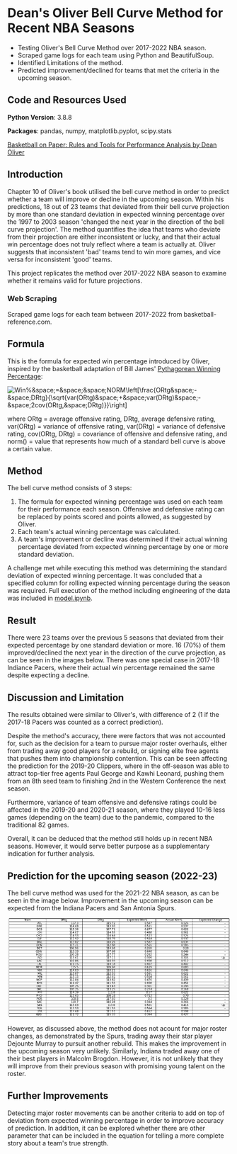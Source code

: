 # Dean's Oliver Bell Curve Method for Recent NBA Seasons
- Testing Oliver's Bell Curve Method over 2017-2022 NBA season.
- Scraped game logs for each team using Python and BeautifulSoup.
- Identified Limitations of the method.
- Predicted improvement/declined for teams that met the criteria in the upcoming season.

## Code and Resources Used
**Python Version**: 3.8.8

**Packages**: pandas, numpy, matplotlib.pyplot, scipy.stats

[Basketball on Paper: Rules and Tools for Performance Analysis by Dean Oliver](https://www.amazon.com/Basketball-Paper-Rules-Performance-Analysis/dp/1574886886)

## Introduction
Chapter 10 of Oliver's book utilised the bell curve method in order to predict whether a team will improve or decline in the upcoming season. Within his predictions,
18 out of 23 teams that deviated from their bell curve projection by more than one standard deviation in expected winning percentage over the 1997 to 2003 season 'changed
the next year in the direction of the bell curve projection'. The method quantifies the idea that teams who deviate from their projection are either inconsistent or lucky,
and that their actual win percentage does not truly reflect where a team is actually at. Oliver suggests that inconsistent 'bad' teams tend to win more games, and vice versa
for inconsistent 'good' teams.

This project replicates the method over 2017-2022 NBA season to examine whether it remains valid for future projections.

### Web Scraping
Scraped game logs for each team between 2017-2022 from basketball-reference.com.

## Formula
This is the formula for expected win percentage introduced by Oliver, inspired by the basketball adaptation of Bill James' [Pythagorean Winning Percentage](https://www.nbastuffer.com/analytics101/pythagorean-winning-percentage/#:~:text=Pythagorean%20Winning%20Percentage%20is%20a,of%20points%20scored%20and%20allowed.&text=Refer%20to%20the%20team%20stats,winning%20percentages%20for%20the%20seasons.):

![Win\%&space;=&space;&space;NORM\left[\frac{ORtg&space;-&space;DRtg}{\sqrt{var(ORtg)&space;&plus;&space;var(DRtg)&space;-&space;2cov(ORtg,&space;DRtg)}}\right]](https://latex.codecogs.com/svg.image?Win\%&space;=&space;&space;NORM\left[\frac{ORtg&space;-&space;DRtg}{\sqrt{var(ORtg)&space;&plus;&space;var(DRtg)&space;-&space;2cov(ORtg,&space;DRtg)}}\right]) 

where ORtg = average offensive rating, DRtg, average defensive rating, var(ORtg) = variance of offensive rating, var(DRtg) = variance of defensive rating,
cov(ORtg, DRtg) = covariance of offensive and defensive rating, and norm() = value that represents how much of a standard bell curve is above a certain value.

## Method
The bell curve method consists of 3 steps:
1. The formula for expected winning percentage was used on each team for their performance each season. Offensive and defensive rating can be replaced by points scored and 
points allowed, as suggested by Oliver.
2. Each team's actual winning percentage was calculated. 
3. A team's improvement or decline was determined if their actual winning percentage deviated from expected winning percentage by one or more standard deviation.

A challenge met while executing this method was determining the standard deviation of expected winning percentage. It was concluded that a specified column for rolling 
expected winning percentage during the season was required. Full execution of the method including engineering of the data was included in [model.ipynb](https://github.com/alex1031/bell_curve_model/blob/main/model.ipynb).

## Result
There were 23 teams over the previous 5 seasons that deviated from their expected percentage by one standard deviation or more. 16 (70%) of them improved/declined the next year in the direction of the curve projection, as can be seen in the images below. There was one special case in 2017-18 Indiance Pacers, where their actual win percentage remained the same despite expecting a decline.

## Discussion and Limitation
The results obtained were similar to Oliver's, with difference of 2 (1 if the 2017-18 Pacers was counted as a correct prediction). 

Despite the method's accuracy, there were factors that was not accounted for, such as the decision for a team to pursue major roster overhauls, either from trading away good players for a rebuild, or signing elite free agents that pushes them into championship contention. This can be seen affecting the prediction for the 2019-20 Clippers, where in the off-season was able to attract top-tier free agents Paul George and Kawhi Leonard, pushing them from an 8th seed team to finishing 2nd in the Western Conference the next season. 

Furthermore, variance of team offensive and defensive ratings could be affected in the 2019-20 and 2020-21 season, where they played 10-16 less games (depending on the team) due to the pandemic, compared to the traditional 82 games. 

Overall, it can be deduced that the method still holds up in recent NBA seasons. However, it would serve better purpose as a supplementary indication for further analysis.

## Prediction for the upcoming season (2022-23)
The bell curve method was used for the 2021-22 NBA season, as can be seen in the image below. Improvement in the upcoming season can be expected from the Indiana Pacers and San Antonia Spurs.

![](expected_2022.png)

However, as discussed above, the method does not acount for major roster changes, as demonstrated by the Spurs, trading away their star player Dejounte Murray to pursuit another rebuild. This makes the improvement in the upcoming season very unlikely. Similarly, Indiana traded away one of their best players in Malcolm Brogdon. However, it is not unlikely that they will improve from their previous season with promising young talent on the roster.

## Further Improvements
Detecting major roster movements can be another criteria to add on top of deviation from expected winning percentage in order to improve accuracy of prediction. In addition, it can be explored whether there are other parameter that can be included in the equation for telling a more complete story about a team's true strength.

